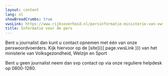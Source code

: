 ```yaml
---
layout: content
lang: nl
showBreadCrumbs: true
vwsLink: https://www.rijksoverheid.nl/persinformatie-ministerie-van-vws/woordvoerders
title: Informatie voor de pers
---
```


Bent u journalist dan kunt u contact opnemen met één van onze perswoordvoerders. Kijk hiervoor op de [site]({{ page.vwsLink }}) van het ministerie van Volksgezondheid, Welzijn en Sport

Bent u geen journalist neem dan svp contact op via onze reguliere helpdesk op 0800-1280.
